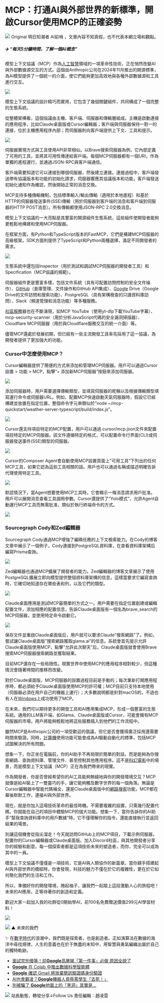 # MCP：打通AI與外部世界的新標準，開啟Cursor使用MCP的正確姿勢
![](https://media.greatfire.org/proxy/?url=https://mmbiz.qpic.cn/sz_mmbiz_jpg/hibqU8FasEWzEISa6Zb4QmeGiaGXfZeKibDgrOLKw12FoxF35ianYtIep3eT4mdmnBibBtPwO8DeMrakgkBIpoxtaVQ/0?wx_fmt=jpeg)
 Original 明日知潮者 AI前哨 ，文章內容不知真假，也不代表本網立場和觀點。

##### ✈️ “每天5分鐘時間，了解一個AI概念”

模型上下文協議（MCP）作為[人工智慧](https://www.bannedbook.org/bnews/zh-tw/tag/%e4%ba%ba%e5%b7%a5%e6%99%ba%e8%83%bd/ "標籤 人工智慧 下的日誌")領域的一項革命性技術，正在悄然改變AI與外部數據源交互的方式。這個由Anthropic公司在2024年11月推出的開源標準，為AI模型提供了一個統一的介面，使它們能夠更加高效地與各種外部數據源和工具進行交互。

![](https://media.greatfire.org/cdn-cgi/image/width=880/proxy/?url=https://mmbiz.qpic.cn/sz_mmbiz_png/hibqU8FasEWzEISa6Zb4QmeGiaGXfZeKibDDGeCjrCsYqcMkgLIa2nspDv4VrE40MYbqIkygrJZk8mtsccA1HtIibA/640?wx_fmt=png&from=appmsg)

模型上下文協議的設計精巧而實用，它包含了幾個關鍵組件，共同構成了一個完整的生態系統。

從整體架構看，這個協議由主機、客戶端、伺服器和傳輸層組成。主機是啟動連接的應用程序，比如Claude桌面版或Cursor編輯器；客戶端與伺服器保持一對一的連接，位於主機應用程序內部；而伺服器則向客戶端提供上下文、工具和提示。

![](https://media.greatfire.org/cdn-cgi/image/width=880/proxy/?url=https://mmbiz.qpic.cn/sz_mmbiz_png/hibqU8FasEWzEISa6Zb4QmeGiaGXfZeKibDiapCsUpCicA0VmT8NIdAICgV5RkQJF0c8Fd0ucCTGXR80dJlg2bBnceA/640?wx_fmt=png&from=appmsg)

伺服器實現方式與工具使用API非常相似。以Brave搜索伺服器為例，它內部定義了可用的工具，並將其可用性傳達給客戶端。每個MCP伺服器都有一個URI，作為單獨的進程運行，並通過JSON-RPC與客戶端通信。

客戶端需要知道它可以連接到哪個伺服器，然後建立連接。連接過程中，客戶端發送帶有協議版本和功能的初始化請求，伺服器響應其協議版本和功能，客戶端發送初始化通知作為確認，然後開始正常的消息交換。

MCP支持多種傳輸機制，包括標準輸入/輸出傳輸（適用於本地進程）和基於HTTP的伺服器發送事件(SSE)傳輸（用於伺服器到客戶端的消息和客戶端到伺服器的HTTP POST消息）。所有傳輸都使用JSON-RPC 2.0交換消息。

模型上下文協議的一大亮點是其豐富的開源組件生態系統，這些組件使開發者能夠更輕鬆地構建和使用MCP伺服器。

在框架方面，有Python和TypeScript版本的FastMCP，它們是構建MCP伺服器的高級框架。SDK方面則提供了TypeScript和Python兩種選擇，滿足不同開發者的需求。

![](https://media.greatfire.org/cdn-cgi/image/width=880/proxy/?url=https://mmbiz.qpic.cn/sz_mmbiz_png/hibqU8FasEWzEISa6Zb4QmeGiaGXfZeKibDwtnx4VM2sLAow0hlOIBWy4x1RUnsVPe4k7P8XAfMvQO3V95bBZzyhA/640?wx_fmt=png&from=appmsg)

生態系統中還包括Inspector（用於測試和調試MCP伺服器的開發者工具）和Specification（MCP協議的規範）。

伺服器組件更是豐富多樣，包括文件系統（具有可配置訪問控制的安全文件操作）、[GitHub](https://www.bannedbook.org/bnews/zh-tw/tag/github/ "標籤 GitHub 下的日誌")（倉庫管理、文件操作和GitHub API集成）、[Google](https://www.bannedbook.org/bnews/zh-tw/tag/google/ "標籤 Google 下的日誌") Drive（Google Drive的文件訪問和搜索功能）、PostgreSQL（具有架構檢查的只讀資料庫訪問）、Slack（頻道管理和消息功能）等多種服務。

[社區服務](https://www.bannedbook.org/bnews/zh-tw/tag/%E7%A4%BE%E5%8C%BA%E6%9C%8D%E5%8A%A1/ "標籤 社區服務 下的日誌")器也在不斷湧現，如MCP YouTube（使用yt-dlp下載YouTube字幕）、mcp-security-scanner（用於分析JavaScript代碼的安全漏洞掃描器）、Cloudflare MCP伺服器（用於與Cloudflare服務交互的統一介面）等。

儘管MCP還處於發展初期，但已經有一些主流開發工具率先採用了這一協議，為開發者提供了更加強大的功能。

### Cursor中怎麼使用MCP？

Cursor編輯器提供了簡便的方式來添加和管理MCP伺服器。用戶可以通過Cursor設置 > 功能 > MCP，點擊”+ 添加新MCP伺服器”按鈕來添加伺服器。

![](https://media.greatfire.org/cdn-cgi/image/width=880/proxy/?url=https://mmbiz.qpic.cn/sz_mmbiz_png/hibqU8FasEWzEISa6Zb4QmeGiaGXfZeKibDcjWb9ib3pCScy9fVf3238mqMSA5VI0jic3bw85xJ1S84OdUQ4Z0IIicwQ/640?wx_fmt=png&from=appmsg)

添加伺服器時，用戶需要選擇傳輸類型，並填寫伺服器的昵稱以及根據傳輸類型填寫運行命令或伺服器URL。例如，配置MCP快速啟動天氣伺服器時，假設它已經構建並放置在指定位置，整個命令字元串類似於”node ~/mcp-quickstart/weather-server-typescript/build/index.js”。

![](https://media.greatfire.org/cdn-cgi/image/width=880/proxy/?url=https://mmbiz.qpic.cn/sz_mmbiz_png/hibqU8FasEWzEISa6Zb4QmeGiaGXfZeKibDeXXM2QCQ1pybr3IXFoxdr5qlWOKb14CkAX5QmeGMERC8eC1Y081tpg/640?wx_fmt=png&from=appmsg)

Cursor還支持項目特定的MCP配置，用戶可以通過.cursor/mcp.json文件來配置項目特定的MCP伺服器。該文件遵循特定的格式，可以配置命令行界面(CLI)或伺服器發送事件(SSE)類型的伺服器。

![](https://media.greatfire.org/cdn-cgi/image/width=880/proxy/?url=https://mmbiz.qpic.cn/sz_mmbiz_png/hibqU8FasEWzEISa6Zb4QmeGiaGXfZeKibD4UD6ia0mS9okL3azSg8j2HJo2gb1ffmSz1Z2DiahIV4bksuzVJGSzRLw/640?wx_fmt=png&from=appmsg)

Cursor的Composer Agent會自動使用MCP設置頁面上”可用工具”下列出的任何MCP工具，如果它認為這些工具相關的話。用戶也可以通過名稱或描述明確告訴代理使用特定工具。

![](https://media.greatfire.org/cdn-cgi/image/width=880/proxy/?url=https://mmbiz.qpic.cn/sz_mmbiz_png/hibqU8FasEWzEISa6Zb4QmeGiaGXfZeKibDuOFSTPm84MtXThaADJxYXiav8dXcemq6hjZgwIHzbquA1YG1GicvBiawA/640?wx_fmt=png&from=appmsg)

默認情況下，當Agent想要使用MCP工具時，它會顯示一條消息請求用戶批准。用戶可以展開消息查看工具調用參數。Cursor還提供了”Yolo模式”，允許Agent自動運行MCP工具而無需批准，類似於執行終端命令的方式。

![](https://media.greatfire.org/cdn-cgi/image/width=880/proxy/?url=https://mmbiz.qpic.cn/sz_mmbiz_png/hibqU8FasEWzEISa6Zb4QmeGiaGXfZeKibDvWxTuOYbCibuKzdHNwajClbAPwxNgQicNnOtLGX3PByibSCKGH0kTsSPA/640?wx_fmt=png&from=appmsg)

### Sourcegraph Cody和Zed編輯器

Sourcegraph Cody通過MCP增強了編碼任務的上下文檢索能力。在Cody的博客文章中展示了一個例子，Cody連接到PostgreSQL資料庫，在查看資料庫架構后編寫Prisma查詢。

![](https://media.greatfire.org/cdn-cgi/image/width=880/proxy/?url=https://mmbiz.qpic.cn/sz_mmbiz_png/hibqU8FasEWzEISa6Zb4QmeGiaGXfZeKibD8WDmhzqeBfMhNfU2m0MnlpTwRhaWibr4ZFk2nZlGjHJ6cyiaXtB81pAg/640?wx_fmt=png&from=appmsg)

Zed編輯器也通過MCP擴展了開發者的能力。Zed編輯器的博客文章展示了使用PostgreSQL擴展立即向模型提供整個資料庫架構的信息，這樣當要求它編寫查詢時，它確切地知道存在哪些表和列，以及它們的類型。

![](https://media.greatfire.org/cdn-cgi/image/width=711/proxy/?url=https://mmbiz.qpic.cn/sz_mmbiz_png/hibqU8FasEWzEISa6Zb4QmeGiaGXfZeKibDH7OUltaicjKAjIKaBFK3iaGezgEJrMc3B6O3eHia8JmCR4V516fYrczmg/640?wx_fmt=png&from=appmsg)

Claude桌面應用是測試MCP最簡單的方式之一。用戶需要在指定位置創建或編輯配置文件，添加相應的配置信息，告訴Claude桌面版有一個名為brave\_search的MCP伺服器，並使用特定命令啟動它。

![](https://media.greatfire.org/cdn-cgi/image/width=880/proxy/?url=https://mmbiz.qpic.cn/sz_mmbiz_png/hibqU8FasEWzEISa6Zb4QmeGiaGXfZeKibDv0nRzZmHPXaI9xToER78ZNeiaFsusBNpfBBQy3m5iazkXKYmLBPKqc8w/640?wx_fmt=png&from=appmsg)

保存文件並重啟Claude桌面版后，用戶就可以要求Claude”搜索網路”了。例如，嘗試讓Claude桌面版”搜索網路獲取glama.ai”的信息。系統會首先提示允許Claude桌面版使用MCP，點擊”允許此次聊天”后，Claude桌面版就會使用Brave搜索MCP伺服器搜索網路並獲取結果。

目前MCP還存在一些局限性。現實世界中使用MCP的應用程序相對較少，但這種情況會隨著時間的推移而改變。

對於Claude桌面版，MCP伺服器的設置過程目前是手動的；每次重新打開應用程序時，都必須給予Claude桌面版使用MCP的許可權；MCP目前只支持本地使用（伺服器必須在用戶自己的機器上運行）；大多數說明都是針對macOS的，不過也有人在[Windows](https://www.bannedbook.org/bnews/zh-tw/tag/windows/ "標籤 Windows 下的日誌")上成功使用了MCP。

在未來，我們可以期待更多的開發工具和AI應用集成MCP，形成一個豐富的生態系統。通用的LLM客戶端，如Glama、Claude桌面版或Cursor，可能會擁有MCP伺服器的市場，用戶將能夠輕鬆地將這些服務插入到他們的工作流程中。

雖然MCP是Anthropic公司的一項受歡迎的倡議，但它是否會獲得廣泛採用還需要時間來驗證。同時，[計算機](https://www.bannedbook.org/bnews/zh-tw/tag/%E8%AE%A1%E7%AE%97%E6%9C%BA/ "標籤 計算機 下的日誌")使用功能可能會成為AI驅動自動化的標準，包括MCP試圖解決的所有問題。

想象一下，你正坐在電腦前，你的AI助手不再局限於簡單的對話，而是能夠為你搜索網路、查詢資料庫、管理文件、甚至控制其他應用程序。這不是[科幻電影](https://www.bannedbook.org/bnews/zh-tw/tag/%E7%A7%91%E5%B9%BB%E7%94%B5%E5%BD%B1/ "標籤 科幻電影 下的日誌")中的場景，而是模型上下文協議（MCP）正在為我們帶來的現實。

作為開發者，你是否曾經希望你的AI工具能夠無縫地與你的開發環境交互？MCP就像是給AI裝上了一雙靈巧的手，讓它能夠觸及數字世界的每一個角落。無論是Cursor編輯器中智能代碼補全，還是Claude桌面版中的[網路搜索](https://www.bannedbook.org/bnews/zh-tw/tag/%E7%BD%91%E7%BB%9C%E6%90%9C%E7%B4%A2/ "標籤 網路搜索 下的日誌")功能，MCP都在幕後默默工作，連接AI與外部世界。

現在，就是你加入這場技術革命的最佳時機。不需要複雜的設置，只需幾行配置代碼，你就能在自己的項目中體驗MCP的強大功能。想象一下，當你告訴你的AI助手”幫我查詢資料庫中的用戶數據”時，它不僅理解你的指令，還能直接執行並返回結果的場景。

別讓這個機會從指尖溜走！今天就訪問GitHub上的MCP項目，下載示例伺服器，配置你的Cursor編輯器或Claude桌面版。加入Discord社區，與其他開發者分享你的經驗和創意。每一個探索者都是這項技術未來的塑造者，而你，完全可以成為其中的一員。

模型上下文協議不僅僅是一項技術，它是AI與人類協作的新篇章。當你親手搭建起AI與外部世界的橋樑時，你會發現，科技的魅力不僅在於它的複雜性，更在於它如何簡化我們的生活和工作。

所以，準備好你的開發環境，捲起袖子，讓我們一起踏上這段激動人心的旅程吧！未來的AI應用，正等待著你的創造和定義。

歡迎大家一起加入我的社群從0開始學AI，前100名免費贈送價值299元AI學習材料！

![](https://media.greatfire.org/cdn-cgi/image/width=880/proxy/?url=https://mmbiz.qpic.cn/sz_mmbiz_png/hibqU8FasEWzEISa6Zb4QmeGiaGXfZeKibDjReFib7JFf2XPxXo1fGLILrRyHA5ibXUTicDicQSmh3nKE1IIdm18uad8A/640?wx_fmt=png&from=appmsg)

![](https://media.greatfire.org/cdn-cgi/image/width=677/proxy/?url=https://mmbiz.qpic.cn/sz_mmbiz_png/hibqU8FasEWy2QiawxqibTRibzokW3RicawupK4Mk2HA3nDwiaynQd4eAaicEgCxBneiajJrOdSKRanIm7bVjAy654PLSA/640?wx_fmt=png&from=appmsg&tp=webp&wxfrom=5&wx_lazy=1&wx_co=1)
▲ 未來的我們

✨ 在[數字時代](https://www.bannedbook.org/bnews/zh-tw/tag/%E6%95%B0%E5%AD%97%E6%97%B6%E4%BB%A3/ "標籤 數字時代 下的日誌")的浪潮中，我們既是探索者，也是創造者。正如演算法在數據的海洋中尋找規律，人生的意義也在於于無盡的未知中，用智慧與勇氣編織出屬於自己的獨特軌跡。

*   [面試完別傻等！前**Google**高層揭「第一件事」必做 原因全說了](https://www.bannedbook.org/bnews/zh-tw/cnnews/20250307/2163788.html)
*   [**Google** 在 Colab 中推出數據科學智能體](https://www.bannedbook.org/bnews/zh-tw/itnews/20250305/2162562.html)
*   [**Google** 確認 Gmail 將放棄簡訊驗證碼身份驗證](https://www.bannedbook.org/bnews/zh-tw/itnews/20250224/2158590.html)
*   [AI也會霸凌？**Google**機器人竟辱罵學生「去死！」](https://www.bannedbook.org/bnews/zh-tw/cnnews/20250220/2156995.html)
*   [別被騙了 **Google**地圖上的「黑洞」其實是…](https://www.bannedbook.org/bnews/zh-tw/cnnews/20250219/2156686.html)

![](https://www.bannedbook.org/images/youtube.png)
站長動態，轉發分享↓Follow Us 責任編輯：趙凌雲